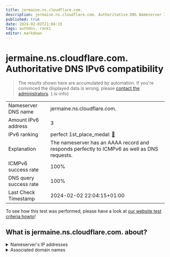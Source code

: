 ```yaml
---
title: jermaine.ns.cloudflare.com.
description: jermaine.ns.cloudflare.com. Authoritative DNS Nameserver IPv6 compatibility
published: true
date: 2024-02-02T21:04:15
tags: authdns, rank1
editor: markdown
---
```


# jermaine.ns.cloudflare.com. Authoritative DNS IPv6 compatibility

> The results shown here are accumulated by automation. If you're convinced the displayed data is wrong, please [contact the administrators](/howto/chat). 
{.is-info}




|   |   |
| - | - |
| Nameserver DNS name | jermaine.ns.cloudflare.com.
| Amount IPv6 address | 3
| IPv6 ranking | perfect 1st_place_medal: [🔗](/howto/ranking) |
| Explanation | The nameserver has an AAAA record and responds perfectly to ICMPv6 as well as DNS requests. |
| ICMPv6 success rate | 100%|
| DNS query success rate | 100% |
| Last Check Timestamp | 2024-02-02 22:04:15+01:00 |

To see how this test was performed, please have a look at [our website test criteria howto](/howto/testcriteria/authdns)!


## What is jermaine.ns.cloudflare.com. about?




<details>
<summary>Nameserver's IP addresses</summary>

2a06:98c1:50::ac40:239d

2606:4700:58::a29f:2c9d

2803:f800:50::6ca2:c39d

</details>



<details>
<summary>Associated domain names</summary>

gitlab.com

</details>

